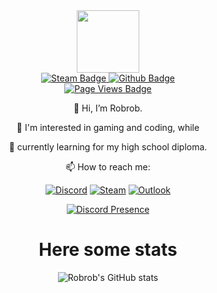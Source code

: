 <div id="header" align="center">
  <img src="https://media.giphy.com/media/M9gbBd9nbDrOTu1Mqx/giphy.gif" width="100"/>
</div>
<div id="badges" align="center">
  <a href="https://steamcommunity.com/id/4rob/">
    <img src="https://img.shields.io/badge/steam-navy?style=for-the-badge&logo=steam&logoColor=white" alt="Steam Badge"/>
  </a>
   <a href="https://github.com/4robrob">
    <img src="https://img.shields.io/badge/Github-black?style=for-the-badge&logo=github&logoColor=white" alt="Github Badge"/>
  </a>
  </div>
<div id="badges" align="center">
  <a href="https://github.com/4robrob">
    <img src="https://komarev.com/ghpvc/?username=4robrob&style=flat-square&color=grey" alt="Page Views Badge"/>
  </a>
  
</div>
<div id="me" align="center">
  
👋 Hi, I’m Robrob.

👀 I'm interested in gaming and coding, while

🌱 currently learning for my high school diploma.


:mailbox: How to reach me: 

[![Discord](https://img.shields.io/badge/-Add_me_on_Discord-royalblue?style=flat-square&logo=Discord&logoColor=white)](https://discordapp.com/users/508758672449732611) [![Steam](https://img.shields.io/badge/-Message_me_on_Steam-navy?style=flat-square&logo=steam&logoColor=white)](https://steamcommunity.com/id/4rob/) [![Outlook](https://img.shields.io/badge/Write_an_email-005FF9?style=flat-square&logo=maildotru&logoColor=#005FF9)](mailto:robrob.git@outlook.com)

[![Discord Presence](https://lanyard.cnrad.dev/api/508758672449732611)](https://discord.com/users/508758672449732611)
</div>

<div id="stats" align="center">

  # Here some stats
![Robrob's GitHub stats](https://github-readme-stats.vercel.app/api?username=4robrob&show_icons=true&theme=highcontrast)

<!-- ![Top Langs](https://github-readme-stats.vercel.app/api/top-langs/?username=4robrob&layout=compact&theme=highcontrast)

![Robrob's WakaTime stats](https://github-readme-stats.vercel.app/api/wakatime?username=@Robrob&theme=highcontrast)
</div> -->
